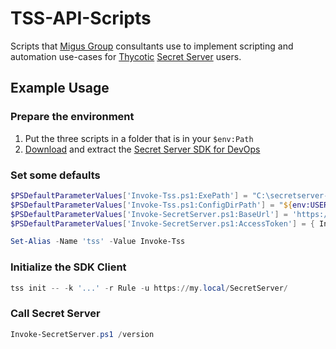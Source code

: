 # TSS-API-Scripts

Scripts that [Migus Group](https://migusgroup.com) consultants use to implement
scripting and automation use-cases for [Thycotic](https://thycotic.com/)
[Secret Server](https://thycotic.com/products/secret-server/) users.

## Example Usage

### Prepare the environment

1. Put the three scripts in a folder that is in your `$env:Path`
2. [Download](https://docs.thycotic.com/ss/10.9.0/api-scripting/sdk-downloads#downloads) and extract the
   [Secret Server SDK for DevOps](https://docs.thycotic.com/ss/10.9.0/api-scripting/sdk-cli/index.md)

### Set some defaults

```PowerShell
$PSDefaultParameterValues['Invoke-Tss.ps1:ExePath'] = "C:\secretserver-sdk-*-win-x64\tss.exe"
$PSDefaultParameterValues['Invoke-Tss.ps1:ConfigDirPath'] = "${env:USERPROFILE}\.tss"
$PSDefaultParameterValues['Invoke-SecretServer.ps1:BaseUrl'] = 'https://my.local/SecretServer'
$PSDefaultParameterValues['Invoke-SecretServer.ps1:AccessToken'] = { Invoke-Tss.ps1 token }

Set-Alias -Name 'tss' -Value Invoke-Tss
```

### Initialize the SDK Client

```PowerShell
tss init -- -k '...' -r Rule -u https://my.local/SecretServer/

```

### Call Secret Server

```PowerShell
Invoke-SecretServer.ps1 /version
```
